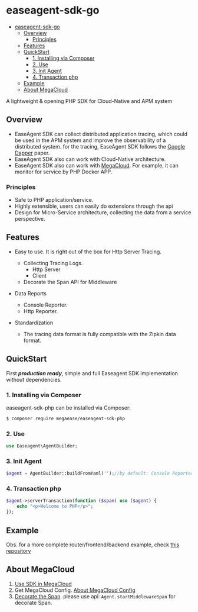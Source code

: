 # easeagent-sdk-go

- [easeagent-sdk-go](#easeagent-sdk-go)
  - [Overview](#overview)
    - [Principles](#principles)
  - [Features](#features)
  - [QuickStart](#quickstart)
    - [1. Installing via Composer](#1-installing-via-composer)
    - [2. Use](#2-use)
    - [3. Init Agent](#3-init-agent)
    - [4. Transaction php](#4-transaction-php)
  - [Example](#example)
  - [About MegaCloud](#about-megacloud)


A lightweight & opening PHP SDK for Cloud-Native and APM system
## Overview

- EaseAgent SDK can collect distributed application tracing, which could be used in the APM system and improve the observability of a distributed system. for the tracing, EaseAgent SDK follows the [Google Dapper](https://research.google/pubs/pub36356/) paper. 
- EaseAgent SDK also can work with Cloud-Native architecture.
- EaseAgent SDK also can work with [MegaCloud](https://cloud.megaease.com/). For example, it can monitor for service by PHP Docker APP.

### Principles
- Safe to PHP application/service.
- Highly extensible, users can easily do extensions through the api
- Design for Micro-Service architecture, collecting the data from a service perspective.

## Features
* Easy to use. It is right out of the box for Http Server Tracing.
  * Collecting Tracing Logs.
    * Http Server
    * Client
  * Decorate the Span API for Middleware

* Data Reports
  * Console Reporter.
  * Http Reporter.

* Standardization
    * The tracing data format is fully compatible with the Zipkin data format.

## QuickStart
First ***production ready***, simple and full Easeagent SDK implementation without dependencies.
### 1. Installing via Composer

easeagent-sdk-php can be installed via Composer:
```bash
$ composer require megaease/easeagent-sdk-php
```

### 2. Use
```php
use Easeagent\AgentBuilder;
```

### 3. Init Agent
```php
$agent = AgentBuilder::buildFromYaml('');//by default: Console Reporter
```

### 4. Transaction php
```php
$agent->serverTransaction(function ($span) use ($agent) {
    echo "<p>Welcome to PHP</p>";
});
```

## Example
Obs. for a more complete router/frontend/backend example, check [this repository](https://github.com/megaease/easeagent-sdk-php-example)

## About MegaCloud 
1. [Use SDK in MegaCloud](./doc/how-to-use.md)
2. Get MegaCloud Config. [About MegaCloud Config](./doc/megacloud-config.md)
3. [Decorate the Span](./doc/middleware-span.md). please use api: `Agent.startMiddlewareSpan` for decorate Span.
